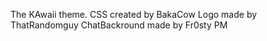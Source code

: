 The KAwaii theme. CSS created by BakaCow Logo made by ThatRandomguy ChatBackround made by Fr0sty PM
